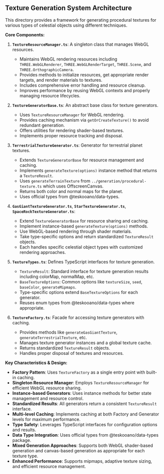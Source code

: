 ## Texture Generation System Architecture

This directory provides a framework for generating procedural textures for various types of celestial objects using different techniques.

**Core Components:**

1.  **`TextureResourceManager.ts`**: A singleton class that manages WebGL resources.

    - Maintains WebGL rendering resources including `THREE.WebGLRenderer`, `THREE.WebGLRenderTarget`, `THREE.Scene`, and `THREE.OrthographicCamera`.
    - Provides methods to initialize resources, get appropriate render targets, and render materials to textures.
    - Includes comprehensive error handling and resource cleanup.
    - Improves performance by reusing WebGL contexts and properly managing resource lifecycles.

2.  **`TextureGeneratorBase.ts`**: An abstract base class for texture generators.

    - Uses `TextureResourceManager` for WebGL rendering.
    - Provides caching mechanism via `getOrCreateTexture()` to avoid redundant generation.
    - Offers utilities for rendering shader-based textures.
    - Implements proper resource tracking and disposal.

3.  **`TerrestrialTextureGenerator.ts`**: Generator for terrestrial planet textures.

    - Extends `TextureGeneratorBase` for resource management and caching.
    - Implements `generateTexture(options)` instance method that returns a `TextureResult`.
    - Uses `generateTerrainTexture` from `../generation/procedural-texture.ts` which uses OffscreenCanvas.
    - Returns both color and normal maps for the planet.
    - Uses official types from @teskooano/data-types.

4.  **`GasGiantTextureGenerator.ts`**, **`StarTextureGenerator.ts`**, **`SpaceRockTextureGenerator.ts`**:

    - Extend `TextureGeneratorBase` for resource sharing and caching.
    - Implement instance-based `generateTexture(options)` methods.
    - Use WebGL-based rendering through shader materials.
    - Take type-specific options and return standardized `TextureResult` objects.
    - Each handles specific celestial object types with customized rendering approaches.

5.  **`TextureTypes.ts`**: Defines TypeScript interfaces for texture generation.

    - `TextureResult`: Standard interface for texture generation results including colorMap, normalMap, etc.
    - `BaseTextureOptions`: Common options like `textureSize`, `seed`, `baseColor`, `generateMipmaps`.
    - Type-specific options extend `BaseTextureOptions` for each generator.
    - Reuses enum types from @teskooano/data-types where appropriate.

6.  **`TextureFactory.ts`**: Facade for accessing texture generators with caching.
    - Provides methods like `generateGasGiantTexture`, `generateTerrestrialTexture`, etc.
    - Manages texture generator instances and a global texture cache.
    - Returns standardized `TextureResult` objects.
    - Handles proper disposal of textures and resources.

**Key Characteristics & Design:**

- **Factory Pattern**: Uses `TextureFactory` as a single entry point with built-in caching.
- **Singleton Resource Manager**: Employs `TextureResourceManager` for efficient WebGL resource sharing.
- **Instance-based Generators**: Uses instance methods for better state management and resource control.
- **Standardized Results**: All generators return a consistent `TextureResult` interface.
- **Multi-level Caching**: Implements caching at both Factory and Generator levels for maximum performance.
- **Type Safety**: Leverages TypeScript interfaces for configuration options and results.
- **Data Type Integration**: Uses official types from @teskooano/data-types package.
- **Mixed Generation Approaches**: Supports both WebGL shader-based generation and canvas-based generation as appropriate for each texture type.
- **Enhanced Performance**: Supports mipmaps, adaptive texture sizing, and efficient resource management.
